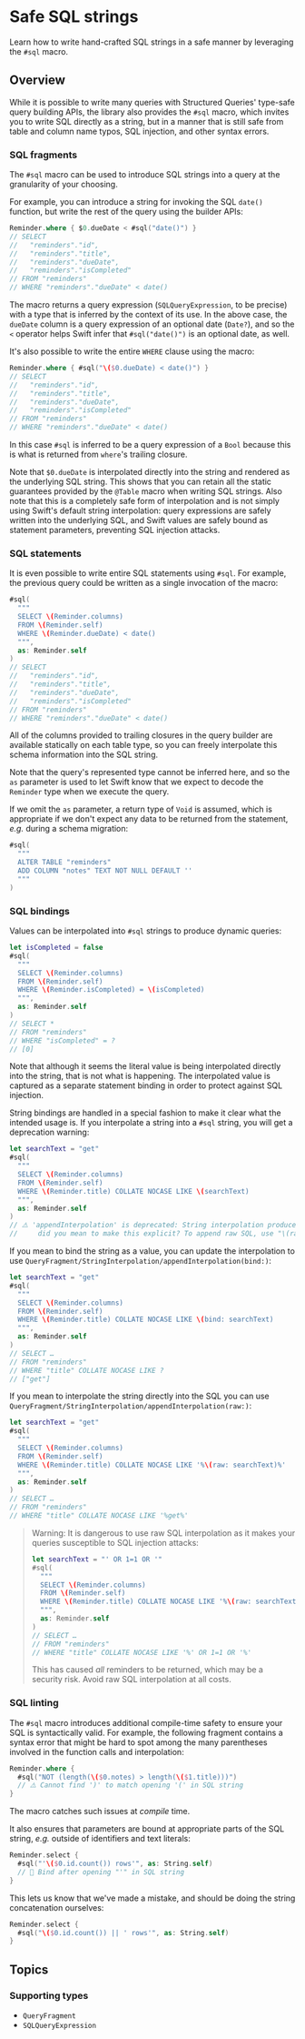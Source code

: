 # Safe SQL strings

Learn how to write hand-crafted SQL strings in a safe manner by leveraging the `#sql` macro.

## Overview

While it is possible to write many queries with Structured Queries' type-safe query building APIs,
the library also provides the `#sql` macro, which invites you to write SQL directly as a string, but
in a manner that is still safe from table and column name typos, SQL injection, and other syntax
errors.

### SQL fragments

The `#sql` macro can be used to introduce SQL strings into a query at the granularity of your
choosing.

For example, you can introduce a string for invoking the SQL `date()` function, but write the rest
of the query using the builder APIs:

```swift
Reminder.where { $0.dueDate < #sql("date()") }
// SELECT
//   "reminders"."id",
//   "reminders"."title",
//   "reminders"."dueDate",
//   "reminders"."isCompleted"
// FROM "reminders"
// WHERE "reminders"."dueDate" < date()
```

The macro returns a query expression (``SQLQueryExpression``, to be precise) with a type that is
inferred by the context of its use. In the above case, the `dueDate` column is a query expression of
an optional date (`Date?`), and so the `<` operator helps Swift infer that `#sql("date()")` is an
optional date, as well.

It's also possible to write the entire `WHERE` clause using the macro:

```swift
Reminder.where { #sql("\($0.dueDate) < date()") }
// SELECT
//   "reminders"."id",
//   "reminders"."title",
//   "reminders"."dueDate",
//   "reminders"."isCompleted"
// FROM "reminders"
// WHERE "reminders"."dueDate" < date()
```

In this case `#sql` is inferred to be a query expression of a `Bool` because this is what is
returned from `where`'s trailing closure.

Note that `$0.dueDate` is interpolated directly into the string and rendered as the underlying SQL
string. This shows that you can retain all the static guarantees provided by the `@Table` macro when
writing SQL strings. Also note that this is a completely safe form of interpolation and is not
simply using Swift's default string interpolation: query expressions are safely written into the
underlying SQL, and Swift values are safely bound as statement parameters, preventing SQL injection
attacks.

### SQL statements

It is even possible to write entire SQL statements using `#sql`. For example, the previous query
could be written as a single invocation of the macro:

```swift
#sql(
  """
  SELECT \(Reminder.columns)
  FROM \(Reminder.self)
  WHERE \(Reminder.dueDate) < date()
  """,
  as: Reminder.self
)
// SELECT
//   "reminders"."id",
//   "reminders"."title",
//   "reminders"."dueDate",
//   "reminders"."isCompleted"
// FROM "reminders"
// WHERE "reminders"."dueDate" < date()
```

All of the columns provided to trailing closures in the query builder are available statically on
each table type, so you can freely interpolate this schema information into the SQL string.

Note that the query's represented type cannot be inferred here, and so the `as` parameter is used
to let Swift know that we expect to decode the `Reminder` type when we execute the query.

If we omit the `as` parameter, a return type of `Void` is assumed, which is appropriate if we don't
expect any data to be returned from the statement, _e.g._ during a schema migration:

```swift
#sql(
  """
  ALTER TABLE "reminders"
  ADD COLUMN "notes" TEXT NOT NULL DEFAULT ''
  """
)
```

### SQL bindings

Values can be interpolated into `#sql` strings to produce dynamic queries:

```swift
let isCompleted = false
#sql(
  """
  SELECT \(Reminder.columns)
  FROM \(Reminder.self)
  WHERE \(Reminder.isCompleted) = \(isCompleted)
  """,
  as: Reminder.self
)
// SELECT *
// FROM "reminders"
// WHERE "isCompleted" = ?
// [0]
```

Note that although it seems the literal value is being interpolated directly into the string, that
is not what is happening. The interpolated value is captured as a separate statement binding in 
order to protect against SQL injection.

String bindings are handled in a special fashion to make it clear what the intended usage is. If
you interpolate a string into a `#sql` string, you will get a deprecation warning:

```swift
let searchText = "get"
#sql(
  """
  SELECT \(Reminder.columns)
  FROM \(Reminder.self)
  WHERE \(Reminder.title) COLLATE NOCASE LIKE \(searchText)
  """,
  as: Reminder.self
)
// ⚠️ 'appendInterpolation' is deprecated: String interpolation produces a bind for a string value; 
//     did you mean to make this explicit? To append raw SQL, use "\(raw: sqlString)".
```

If you mean to bind the string as a value, you can update the interpolation to use 
``QueryFragment/StringInterpolation/appendInterpolation(bind:)``:

```swift
let searchText = "get"
#sql(
  """
  SELECT \(Reminder.columns)
  FROM \(Reminder.self)
  WHERE \(Reminder.title) COLLATE NOCASE LIKE \(bind: searchText)
  """,
  as: Reminder.self
)
// SELECT …
// FROM "reminders"
// WHERE "title" COLLATE NOCASE LIKE ?
// ["get"]
```

If you mean to interpolate the string directly into the SQL you can use
``QueryFragment/StringInterpolation/appendInterpolation(raw:)``:

```swift
let searchText = "get"
#sql(
  """
  SELECT \(Reminder.columns)
  FROM \(Reminder.self)
  WHERE \(Reminder.title) COLLATE NOCASE LIKE '%\(raw: searchText)%'
  """,
  as: Reminder.self
)
// SELECT …
// FROM "reminders"
// WHERE "title" COLLATE NOCASE LIKE '%get%'
```

> Warning: It is dangerous to use raw SQL interpolation as it makes your queries susceptible to SQL
> injection attacks:
> 
> ```swift
> let searchText = "' OR 1=1 OR '"
> #sql(
>   """
>   SELECT \(Reminder.columns) 
>   FROM \(Reminder.self)
>   WHERE \(Reminder.title) COLLATE NOCASE LIKE '%\(raw: searchText)%'
>   """,
>   as: Reminder.self
> )
> // SELECT …
> // FROM "reminders"
> // WHERE "title" COLLATE NOCASE LIKE '%' OR 1=1 OR '%'
> ```
>
> This has caused _all_ reminders to be returned, which may be a security risk. Avoid raw SQL
> interpolation at all costs.

### SQL linting

The `#sql` macro introduces additional compile-time safety to ensure your SQL is syntactically
valid. For example, the following fragment contains a syntax error that might be hard to spot among
the many parentheses involved in the function calls and interpolation:

```swift
Reminder.where {
  #sql("NOT (length(\($0.notes) > length(\($1.title)))")
  // ⚠️ Cannot find ')' to match opening '(' in SQL string
}
```

The macro catches such issues at _compile_ time.

It also ensures that parameters are bound at appropriate parts of the SQL string, _e.g._ outside of
identifiers and text literals:

```swift
Reminder.select {
  #sql("'\($0.id.count()) rows'", as: String.self)
  // 🛑 Bind after opening "'" in SQL string
}
```

This lets us know that we've made a mistake, and should be doing the string concatenation ourselves:

```swift
Reminder.select {
  #sql("\($0.id.count()) || ' rows'", as: String.self)
}
```

## Topics

### Supporting types

- ``QueryFragment``
- ``SQLQueryExpression``
